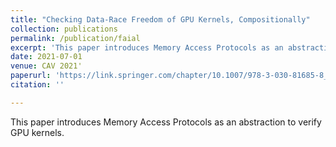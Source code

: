 ```yaml
---
title: "Checking Data-Race Freedom of GPU Kernels, Compositionally"
collection: publications
permalink: /publication/faial
excerpt: 'This paper introduces Memory Access Protocols as an abstraction to verify GPU kernels.'
date: 2021-07-01
venue: CAV 2021'
paperurl: 'https://link.springer.com/chapter/10.1007/978-3-030-81685-8_19'
citation: ''

---
```

This paper introduces Memory Access Protocols as an abstraction to verify GPU kernels.
